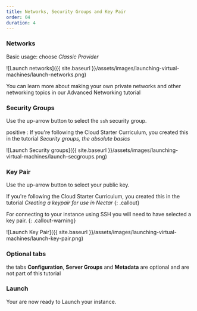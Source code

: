 ```yaml
---
title: Networks, Security Groups and Key Pair
order: 04
duration: 4
---
```


### Networks

Basic usage: choose *Classic Provider*

![Launch networks]({{ site.baseurl }}/assets/images/launching-virtual-machines/launch-networks.png)

You can learn more about making your own private networks and other networking topics in our Advanced Networking tutorial

### Security Groups

Use the up-arrow button to select the `ssh` security group.

positive
: If you're following the Cloud Starter Curriculum, you created this in the tutorial *Security groups, the absolute basics* 

![Launch Security groups]({{ site.baseurl }}/assets/images/launching-virtual-machines/launch-secgroups.png)

### Key Pair

Use the up-arrow button to select your public key. 

If you're following the Cloud Starter Curriculum, you created this in the tutorial *Creating a keypair for use in Nectar*
{: .callout}

For connecting to your instance using SSH you will need to have selected a key pair.
{: .callout-warning}

![Launch Key Pair]({{ site.baseurl }}/assets/images/launching-virtual-machines/launch-key-pair.png)

### Optional tabs

the tabs **Configuration**, **Server Groups** and **Metadata** are optional and are not part of this tutorial

### Launch

Your are now ready to Launch your instance. 
